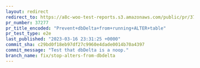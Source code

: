 ```yaml
---
layout: redirect
redirect_to: https://a8c-woo-test-reports.s3.amazonaws.com/public/pr/37277/e2e/index.html
pr_number: 37277
pr_title_encoded: "Prevent+dbDelta+from+running+ALTER+table"
pr_test_type: e2e
last_published: "2023-03-16 23:31:25 +0000"
commit_sha: c29bd0f18eb97df27c9960e4dade0014b70a4397
commit_message: "Test that dbDelta is a noop."
branch_name: fix/stop-alters-from-dbdelta
---
```

